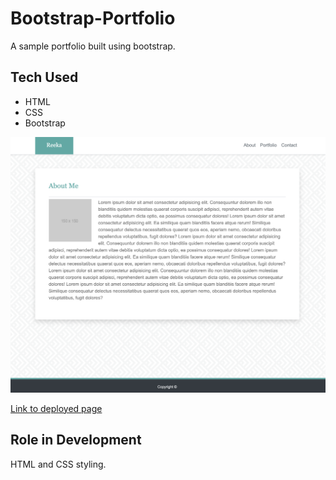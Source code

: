 # Bootstrap-Portfolio

A sample portfolio built using bootstrap.

## Tech Used
- HTML
- CSS
- Bootstrap


![](bootstrapport.png)

[Link to deployed page](https://reekamaharaj.github.io/Bootstrap-Portfolio/)

## Role in Development
HTML and CSS styling.